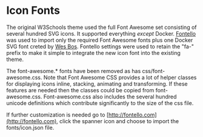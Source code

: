 # Icon Fonts

The original W3Schools theme used the full Font Awesome set consisting of several hundred SVG icons. It supported everything 
*except* Docker. [Fontello](http://fontello.com/) was used to import only the required Font Awesome fonts plus one Docker 
SVG font creted by [Wes Bos](https://github.com/wesbos/Font-Awesome-Docker-Icon). Fontello settings were used to retain
the "fa-" prefix to make it simple to integrate the new icon font into the existing theme.

The font-awesome.* fonts have been removed as has css/font-awesome.css. Note that Font Awesome CSS provides a lot of helper
classes for displaying icons inline, stacking, animating and transforming. If these features are needed then the classes
could be copied from font-awesome.css. Font-awesome.css also includes the several hundred unicode definitions which 
contribute significantly to the size of the css file. 

If further customization is needed go to [http://fontello.com](http://fontello.com), click the spanner icon and choose to 
import the fonts/icon.json file.

